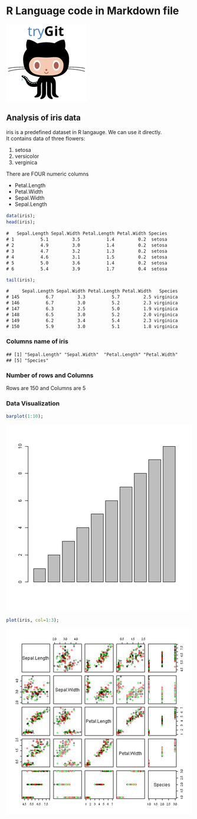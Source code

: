 # R Language code in Markdown file

![Image](images/Git.png)

## Analysis of iris data

iris is a predefined dataset in R langauge. We can use it directly.  
It contains data of three flowers:  
1. setosa  
2. versicolor  
3. verginica

There are FOUR numeric columns  
+ Petal.Length  
+ Petal.Width  
+ Sepal.Width  
+ Sepal.Length  


```r
data(iris);
head(iris);
```

```
#   Sepal.Length Sepal.Width Petal.Length Petal.Width Species
# 1          5.1         3.5          1.4         0.2  setosa
# 2          4.9         3.0          1.4         0.2  setosa
# 3          4.7         3.2          1.3         0.2  setosa
# 4          4.6         3.1          1.5         0.2  setosa
# 5          5.0         3.6          1.4         0.2  setosa
# 6          5.4         3.9          1.7         0.4  setosa
```

```r
tail(iris);
```

```
#     Sepal.Length Sepal.Width Petal.Length Petal.Width   Species
# 145          6.7         3.3          5.7         2.5 virginica
# 146          6.7         3.0          5.2         2.3 virginica
# 147          6.3         2.5          5.0         1.9 virginica
# 148          6.5         3.0          5.2         2.0 virginica
# 149          6.2         3.4          5.4         2.3 virginica
# 150          5.9         3.0          5.1         1.8 virginica
```

### Columns name of iris  

```
## [1] "Sepal.Length" "Sepal.Width"  "Petal.Length" "Petal.Width" 
## [5] "Species"
```

### Number of rows and Columns  
Rows are 150 and Columns are 5

### Data Visualization  

```r
barplot(1:10);
```

![plot of chunk plots](figure/plots-1.png) 

```r
plot(iris, col=1:3);
```

![plot of chunk plots](figure/plots-2.png) 



